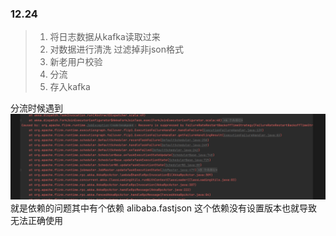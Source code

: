 ### 12.24
>1. 将日志数据从kafka读取过来
>2. 对数据进行清洗 过滤掉非json格式
>3. 新老用户校验
>4. 分流
>5. 存入kafka

分流时候遇到![img_6.png](img_6.png)
就是依赖的问题其中有个依赖 alibaba.fastjson 这个依赖没有设置版本也就导致无法正确使用
